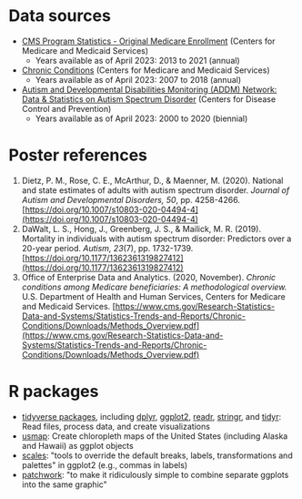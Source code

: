 # Data sources
* [CMS Program Statistics - Original Medicare Enrollment](https://data.cms.gov/summary-statistics-on-beneficiary-enrollment/medicare-and-medicaid-reports/cms-program-statistics-original-medicare-enrollment) (Centers for Medicare and Medicaid Services)
    * Years available as of April 2023: 2013 to 2021 (annual)
* [Chronic Conditions](https://www.cms.gov/Research-Statistics-Data-and-Systems/Statistics-Trends-and-Reports/Chronic-Conditions/CC_Main) (Centers for Medicare and Medicaid Services)
    * Years available as of April 2023: 2007 to 2018 (annual)
* [Autism and Developmental Disabilities Monitoring (ADDM) Network: Data & Statistics on Autism Spectrum Disorder](https://www.cdc.gov/ncbddd/autism/data.html) (Centers for Disease Control and Prevention)
    * Years available as of April 2023: 2000 to 2020 (biennial)

# Poster references
1. Dietz, P. M., Rose, C. E., McArthur, D., & Maenner, M. (2020). National and state estimates of adults with autism spectrum disorder. *Journal of Autism and Developmental Disorders, 50*, pp. 4258-4266. [https://doi.org/10.1007/s10803-020-04494-4](https://doi.org/10.1007/s10803-020-04494-4)
2. DaWalt, L. S., Hong, J., Greenberg, J. S., & Mailick, M. R. (2019). Mortality in individuals with autism spectrum disorder: Predictors over a 20-year period. *Autism, 23*(7), pp. 1732-1739. [https://doi.org/10.1177/1362361319827412](https://doi.org/10.1177/1362361319827412)
3. Office of Enterprise Data and Analytics. (2020, November). *Chronic conditions among Medicare beneficiaries: A methodological overview.* U.S. Department of Health and Human Services, Centers for Medicare and Medicaid Services. [https://www.cms.gov/Research-Statistics-Data-and-Systems/Statistics-Trends-and-Reports/Chronic-Conditions/Downloads/Methods_Overview.pdf](https://www.cms.gov/Research-Statistics-Data-and-Systems/Statistics-Trends-and-Reports/Chronic-Conditions/Downloads/Methods_Overview.pdf)

# R packages
* [tidyverse packages](https://www.tidyverse.org/), including [dplyr](https://dplyr.tidyverse.org/), [ggplot2](https://ggplot2.tidyverse.org/), [readr](https://readr.tidyverse.org/), [stringr](https://stringr.tidyverse.org/), and [tidyr](https://tidyr.tidyverse.org/): Read files, process data, and create visualizations
* [usmap](https://usmap.dev/): Create chloropleth maps of the United States (including Alaska and Hawaii) as ggplot objects
* [scales](https://scales.r-lib.org/): "tools to override the default breaks, labels, transformations and palettes" in ggplot2 (e.g., commas in labels)
* [patchwork](https://patchwork.data-imaginist.com/): "to make it ridiculously simple to combine separate ggplots into the same graphic"
